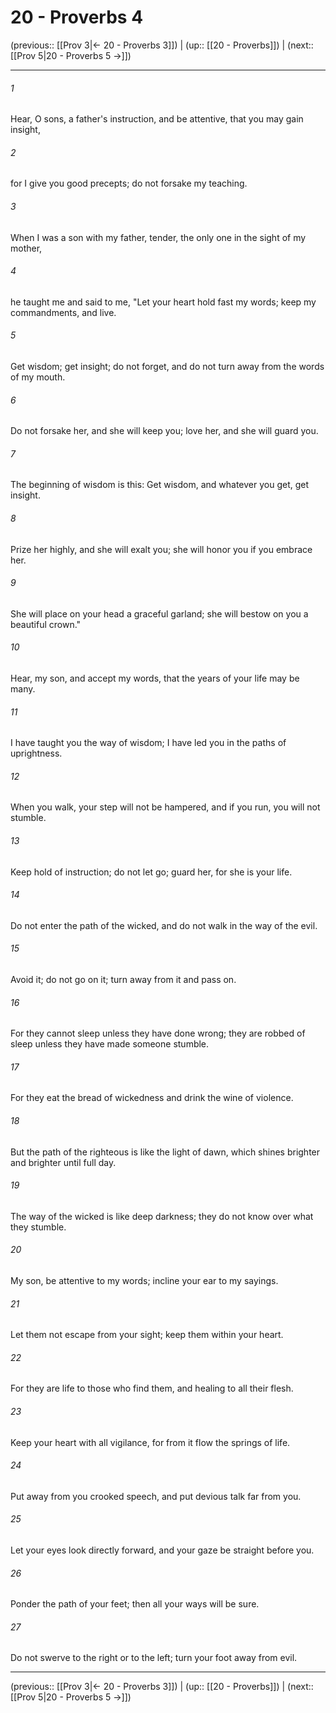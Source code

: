 # 20 - Proverbs 4

(previous:: [[Prov 3|← 20 - Proverbs 3]]) | (up:: [[20 - Proverbs]]) | (next:: [[Prov 5|20 - Proverbs 5 →]])

***


###### 1 
Hear, O sons, a father's instruction, and be attentive, that you may gain insight, 

###### 2 
for I give you good precepts; do not forsake my teaching. 

###### 3 
When I was a son with my father, tender, the only one in the sight of my mother, 

###### 4 
he taught me and said to me, "Let your heart hold fast my words; keep my commandments, and live. 

###### 5 
Get wisdom; get insight; do not forget, and do not turn away from the words of my mouth. 

###### 6 
Do not forsake her, and she will keep you; love her, and she will guard you. 

###### 7 
The beginning of wisdom is this: Get wisdom, and whatever you get, get insight. 

###### 8 
Prize her highly, and she will exalt you; she will honor you if you embrace her. 

###### 9 
She will place on your head a graceful garland; she will bestow on you a beautiful crown." 

###### 10 
Hear, my son, and accept my words, that the years of your life may be many. 

###### 11 
I have taught you the way of wisdom; I have led you in the paths of uprightness. 

###### 12 
When you walk, your step will not be hampered, and if you run, you will not stumble. 

###### 13 
Keep hold of instruction; do not let go; guard her, for she is your life. 

###### 14 
Do not enter the path of the wicked, and do not walk in the way of the evil. 

###### 15 
Avoid it; do not go on it; turn away from it and pass on. 

###### 16 
For they cannot sleep unless they have done wrong; they are robbed of sleep unless they have made someone stumble. 

###### 17 
For they eat the bread of wickedness and drink the wine of violence. 

###### 18 
But the path of the righteous is like the light of dawn, which shines brighter and brighter until full day. 

###### 19 
The way of the wicked is like deep darkness; they do not know over what they stumble. 

###### 20 
My son, be attentive to my words; incline your ear to my sayings. 

###### 21 
Let them not escape from your sight; keep them within your heart. 

###### 22 
For they are life to those who find them, and healing to all their flesh. 

###### 23 
Keep your heart with all vigilance, for from it flow the springs of life. 

###### 24 
Put away from you crooked speech, and put devious talk far from you. 

###### 25 
Let your eyes look directly forward, and your gaze be straight before you. 

###### 26 
Ponder the path of your feet; then all your ways will be sure. 

###### 27 
Do not swerve to the right or to the left; turn your foot away from evil.

***

(previous:: [[Prov 3|← 20 - Proverbs 3]]) | (up:: [[20 - Proverbs]]) | (next:: [[Prov 5|20 - Proverbs 5 →]])
